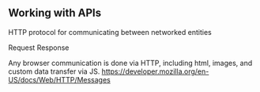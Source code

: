## Working with APIs

HTTP protocol for communicating between networked entities  

Request
Response

Any browser communication is done via HTTP, including html, images, and custom data transfer via JS.
https://developer.mozilla.org/en-US/docs/Web/HTTP/Messages


